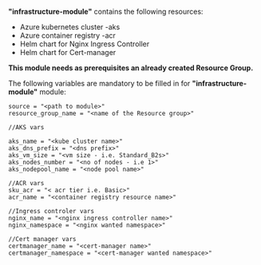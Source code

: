 **"infrastructure-module"** contains the following resources:
- Azure kubernetes cluster -aks
- Azure container registry -acr
- Helm chart for Nginx Ingress Controller 
- Helm chart for Cert-manager

**This module needs as prerequisites an already created Resource Group.**

The following variables are mandatory to be filled in for **"infrastructure-module"** module:

    source = "<path to module>"
    resource_group_name = "<name of the Resource group>"

    //AKS vars

    aks_name = "<kube cluster name>"
    aks_dns_prefix = "<dns prefix>"
    aks_vm_size = "<vm size - i.e. Standard_B2s>"
    aks_nodes_number = "<no of nodes - i.e 1>"
    aks_nodepool_name = "<node pool name>"

    //ACR vars
    sku_acr = "< acr tier i.e. Basic>"
    acr_name = "<container registry resource name>"

    //Ingress controler vars
    nginx_name = "<nginx ingress controller name>"
    nginx_namespace = "<nginx wanted namespace>"

    //Cert manager vars
    certmanager_name = "<cert-manager name>"
    certmanager_namespace = "<cert-manager wanted namespace>"
